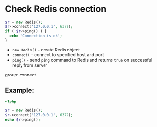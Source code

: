 # Check Redis connection

```php
$r = new Redis(); 
$r->connect('127.0.0.1', 6379); 
if ( $r->ping() ) {
  echo 'Connection is ok';
}
```

- `new Redis()` - create Redis object
- `connect(` - connect to specified host and port
- `ping()` - send `ping` command to Redis and returns `true` on successful reply from server

group: connect

## Example: 
```php
<?php

$r = new Redis(); 
$r->connect('127.0.0.1', 6379); 
echo $r->ping();
```

